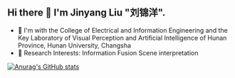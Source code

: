 ## Hi there 👋 I'm Jinyang Liu "刘锦洋".
- 🌱 I'm with the College of Electrical and Information Engineering and the Key Laboratory of Visual Perception and Artificial Intelligence of Hunan Province, Hunan University, Changsha
- 🔭 Research Interests:
     Information Fusion
     Scene interpretation

[![Anurag's GitHub stats](https://github-readme-stats.vercel.app/api?username=1318133&show_icons=true&theme=shades-of-purple)](https://github.com/1318133/github-readme-stats)

<!--
**1318133/1318133** is a ✨ _special_ ✨ repository because its `README.md` (this file) appears on your GitHub profile.

Here are some ideas to get you started:

- 🔭 I’m currently working on ...
- 🌱 I’m currently learning ...
- 👯 I’m looking to collaborate on ...
- 🤔 I’m looking for help with ...
- 💬 Ask me about ...
- 📫 How to reach me: ...
- 😄 Pronouns: ...
- ⚡ Fun fact: ...
-->
